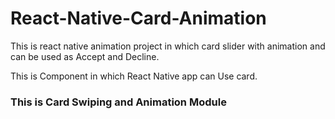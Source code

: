 # React-Native-Card-Animation
This is react native animation project in which card slider with animation and can be used as Accept and Decline.

This is Component in which React Native app can Use card.

<h3>This is Card Swiping and Animation Module</h3>

